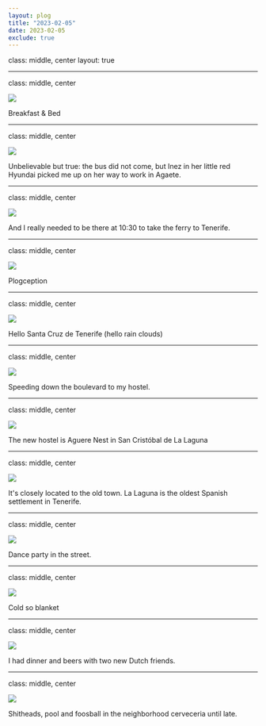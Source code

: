 ```yaml
---
layout: plog
title: "2023-02-05"
date: 2023-02-05
exclude: true
---
```


class: middle, center
layout: true

---

class: middle, center

<img class="plog-picture" src="{{ site.baseurl }}/img/plog/2023-02-05/01.jpg" />

Breakfast & Bed

---

class: middle, center

<img class="plog-picture" src="{{ site.baseurl }}/img/plog/2023-02-05/02.jpg" />

Unbelievable but true: the bus did not come, but Inez in her little red Hyundai picked me up on her way to work in Agaete.

---

class: middle, center

<img class="plog-picture" src="{{ site.baseurl }}/img/plog/2023-02-05/03.jpg" />

And I really needed to be there at 10:30 to take the ferry to Tenerife.

---

class: middle, center

<img class="plog-picture" src="{{ site.baseurl }}/img/plog/2023-02-05/04.jpg" />

Plogception

---

class: middle, center

<img class="plog-picture" src="{{ site.baseurl }}/img/plog/2023-02-05/05.jpg" />

Hello Santa Cruz de Tenerife (hello rain clouds)

---

class: middle, center

<img class="plog-picture" src="{{ site.baseurl }}/img/plog/2023-02-05/06.jpg" />

Speeding down the boulevard to my hostel.

---

class: middle, center

<img class="plog-picture" src="{{ site.baseurl }}/img/plog/2023-02-05/07.jpg" />

The new hostel is Aguere Nest in San Cristóbal de La Laguna

---

class: middle, center

<img class="plog-picture" src="{{ site.baseurl }}/img/plog/2023-02-05/08.jpg" />

It's closely located to the old town. La Laguna is the oldest Spanish settlement in Tenerife.

---

class: middle, center

<img class="plog-picture" src="{{ site.baseurl }}/img/plog/2023-02-05/09.gif" />

Dance party in the street.

---

class: middle, center

<img class="plog-picture" src="{{ site.baseurl }}/img/plog/2023-02-05/10.jpg" />

Cold so blanket

---

class: middle, center

<img class="plog-picture" src="{{ site.baseurl }}/img/plog/2023-02-05/11.jpg" />

I had dinner and beers with two new Dutch friends.

---

class: middle, center

<img class="plog-picture" src="{{ site.baseurl }}/img/plog/2023-02-05/12.jpg" />

Shitheads, pool and foosball in the neighborhood cerveceria until late.

